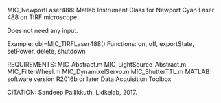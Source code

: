 
MIC_NewportLaser488: Matlab Instrument Class for Newport Cyan
Laser 488 on TIRF microscope.

Does not need any input.

Example: obj=MIC_TIRFLaser488()
Functions: on, off, exportState, setPower, delete, shutdown

REQUIREMENTS:
MIC_Abstract.m
MIC_LightSource_Abstract.m
MIC_FilterWheel.m
MIC_DynamixelServo.m
MIC_ShutterTTL.m
MATLAB software version R2016b or later
Data Acquisition Toolbox

CITATION: Sandeep Pallikkuth, Lidkelab, 2017.
